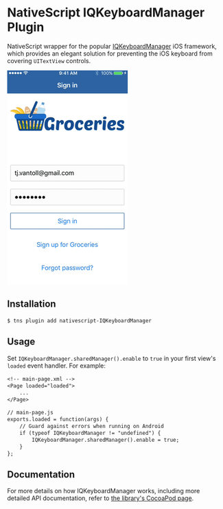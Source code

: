 # NativeScript IQKeyboardManager Plugin

NativeScript wrapper for the popular [IQKeyboardManager](https://cocoapods.org/pods/IQKeyboardManager) iOS framework, which provides an elegant solution for preventing the iOS keyboard from covering `UITextView` controls.

![Example of using the IQKeyBoardManager NativeScript plugin on an iOS device](screenshot.gif)

## Installation

```
$ tns plugin add nativescript-IQKeyboardManager
```

## Usage

Set `IQKeyboardManager.sharedManager().enable` to `true` in your first view's `loaded` event handler. For example:

```
<!-- main-page.xml -->
<Page loaded="loaded">
    ...
</Page>
```

```
// main-page.js
exports.loaded = function(args) {
    // Guard against errors when running on Android
    if (typeof IQKeyboardManager != "undefined") {
        IQKeyboardManager.sharedManager().enable = true;
    }
};
```

## Documentation

For more details on how IQKeyboardManager works, including more detailed API documentation, refer to [the library's CocoaPod page](https://cocoapods.org/pods/IQKeyboardManager).
